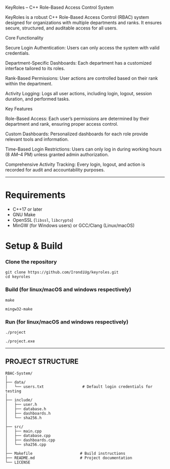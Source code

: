 KeyRoles – C++ Role-Based Access Control System

KeyRoles is a robust C++ Role-Based Access Control (RBAC) system designed for organizations with multiple departments and ranks. It ensures secure, structured, and auditable access for all users.

Core Functionality

Secure Login Authentication: Users can only access the system with valid credentials.

Department-Specific Dashboards: Each department has a customized interface tailored to its roles.

Rank-Based Permissions: User actions are controlled based on their rank within the department.

Activity Logging: Logs all user actions, including login, logout, session duration, and performed tasks.

Key Features

Role-Based Access: Each user’s permissions are determined by their department and rank, ensuring proper access control.

Custom Dashboards: Personalized dashboards for each role provide relevant tools and information.

Time-Based Login Restrictions: Users can only log in during working hours (8 AM–4 PM) unless granted admin authorization.

Comprehensive Activity Tracking: Every login, logout, and action is recorded for audit and accountability purposes.

---
# Requirements

- C++17 or later
- GNU Make
- OpenSSL (`libssl`, `libcrypto`)
- MinGW (for Windows users) or GCC/Clang (Linux/macOS)

# Setup & Build

### Clone the repository
```
git clone https://github.com/IrondiUg/keyroles.git
cd keyroles
```
### Build (for linux/macOS and windows respectively)
```
make
```
```
mingw32-make
```
### Run (for linux/macOS and windows respectively)
```
./project
```
```
./project.exe
```
---

## PROJECT STRUCTURE
```
RBAC-System/                   
│
├── data/                        
│   └── users.txt                 # Default login credentials for testing
│
├── include/                     
│   ├── user.h
│   ├── database.h
│   ├── dashboards.h
│   └── sha256.h
│
├── src/                         
│   ├── main.cpp
│   ├── database.cpp
│   ├── dashboards.cpp
│   └── sha256.cpp
│
├── Makefile                     # Build instructions
├── README.md                    # Project documentation
└── LICENSE                      
